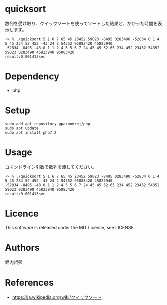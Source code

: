 # quicksort
数列を受け取り、クイックソートを使ってソートした結果と、かかった時間を表示します。
```
-> % ./quicksort 5 1 6 7 65 45 23452 59023 -8495 0283490 -52834 0 1 4 5 45 234 52 452 -43 24 2 54352 95083420 45823940
-52834 -8495 -43 0 1 1 2 4 5 5 6 7 24 45 45 52 65 234 452 23452 54352 59023 0283490 45823940 95083420
result:0.001413sec
```

# Dependency
- php

# Setup
```
sudo add-apt-repository ppa:ondrej/php
sudo apt update
sudo apt install php7.2
```

# Usage
コマンドライン引数で数列を渡してください。

```
-> % ./quicksort 5 1 6 7 65 45 23452 59023 -8495 0283490 -52834 0 1 4 5 45 234 52 452 -43 24 2 54352 95083420 45823940
-52834 -8495 -43 0 1 1 2 4 5 5 6 7 24 45 45 52 65 234 452 23452 54352 59023 0283490 45823940 95083420
result:0.001413sec
```



# Licence
This software is released under the MIT License, see LICENSE.

# Authors
堀内哲煕

# References
- https://ja.wikipedia.org/wiki/クイックソート
